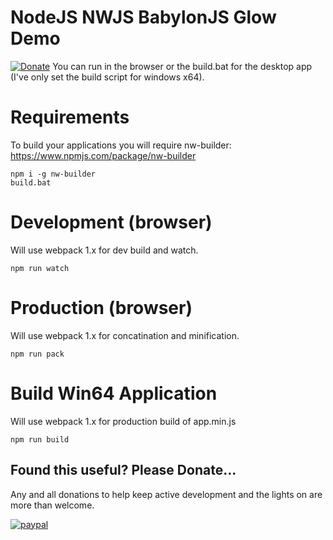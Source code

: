 # NodeJS NWJS BabylonJS Glow Demo
[![Donate](https://img.shields.io/badge/Donate-PayPal-green.svg)](https://www.paypal.com/cgi-bin/webscr?cmd=_donations&business=Darcey%2eLloyd%40gmail%2ecom&lc=GB&item_name=Darcey%20Lloyd%20Developer%20Donation&currency_code=GBP&bn=PP%2dDonationsBF%3abtn_donateCC_LG%2egif%3aNonHosted)
You can run in the browser or the build.bat for the desktop app (I've only set the build script for windows x64).

# Requirements
To build your applications you will require nw-builder:
https://www.npmjs.com/package/nw-builder
```
npm i -g nw-builder
build.bat
```

# Development (browser)
Will use webpack 1.x for dev build and watch.
```
npm run watch
```

# Production (browser)
Will use webpack 1.x for concatination and minification.
```
npm run pack
```

# Build Win64 Application
Will use webpack 1.x for production build of app.min.js
```
npm run build
```

## <b>Found this useful? Please Donate...</b>
Any and all donations to help keep active development and the lights on are more than welcome.

[![paypal](https://www.paypalobjects.com/en_US/i/btn/btn_donateCC_LG.gif)](https://www.paypal.com/cgi-bin/webscr?cmd=_donations&business=Darcey%2eLloyd%40gmail%2ecom&lc=GB&item_name=Darcey%20Lloyd%20Developer%20Donation&currency_code=GBP&bn=PP%2dDonationsBF%3abtn_donateCC_LG%2egif%3aNonHosted)